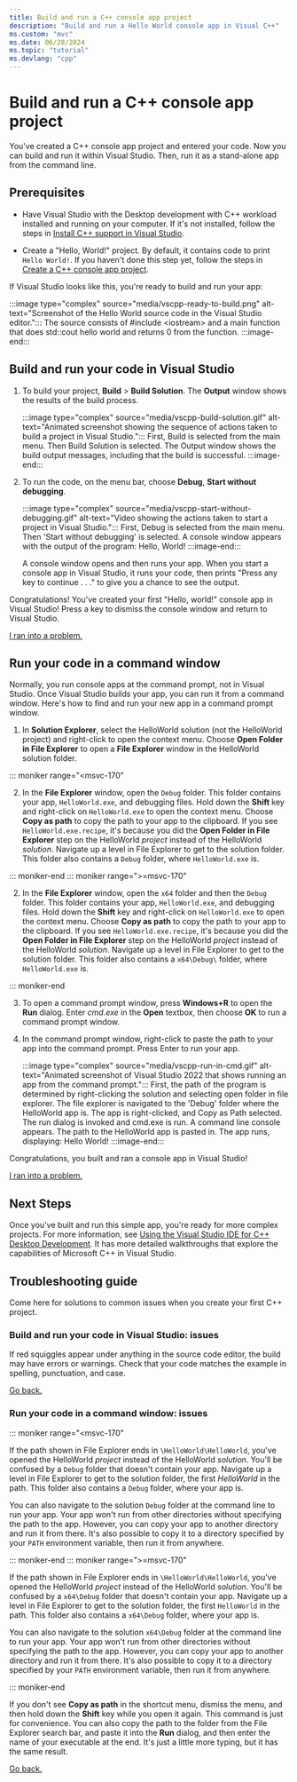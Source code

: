 ```yaml
---
title: Build and run a C++ console app project
description: "Build and run a Hello World console app in Visual C++"
ms.custom: "mvc"
ms.date: 06/28/2024
ms.topic: "tutorial"
ms.devlang: "cpp"
---
```

# Build and run a C++ console app project

You've created a C++ console app project and entered your code. Now you can build and run it within Visual Studio. Then, run it as a stand-alone app from the command line.

## Prerequisites

- Have Visual Studio with the Desktop development with C++ workload installed and running on your computer. If it's not installed, follow the steps in [Install C++ support in Visual Studio](vscpp-step-0-installation.md).

- Create a "Hello, World!" project. By default, it contains code to print `Hello World!`. If you haven't done this step yet, follow the steps in [Create a C++ console app project](vscpp-step-1-create.md).

If Visual Studio looks like this, you're ready to build and run your app:

   :::image type="complex" source="media/vscpp-ready-to-build.png" alt-text="Screenshot of the Hello World source code in the Visual Studio editor.":::
   The source consists of #include \<iostream\> and a main function that does std::cout hello world and returns 0 from the function.
   :::image-end:::

## Build and run your code in Visual Studio

1. To build your project, **Build** > **Build Solution**. The **Output** window shows the results of the build process.

   :::image type="complex" source="media/vscpp-build-solution.gif" alt-text="Animated screenshot showing the sequence of actions taken to build a project in Visual Studio.":::
   First, Build is selected from the main menu. Then Build Solution is selected. The Output window shows the build output messages, including that the build is successful.
   :::image-end:::

1. To run the code, on the menu bar, choose **Debug**, **Start without debugging**.

   :::image type="complex" source="media/vscpp-start-without-debugging.gif" alt-text="Video showing the actions taken to start a project in Visual Studio.":::
   First, Debug is selected from the main menu. Then 'Start without debugging' is selected. A console window appears with the output of the program: Hello, World!
   :::image-end:::

   A console window opens and then runs your app. When you start a console app in Visual Studio, it runs your code, then prints "Press any key to continue . . ." to give you a chance to see the output.

Congratulations! You've created your first "Hello, world!" console app in Visual Studio! Press a key to dismiss the console window and return to Visual Studio.

[I ran into a problem.](#build-and-run-your-code-in-visual-studio-issues)

## Run your code in a command window

Normally, you run console apps at the command prompt, not in Visual Studio. Once Visual Studio builds your app, you can run it from a command window. Here's how to find and run your new app in a command prompt window.

1. In **Solution Explorer**, select the HelloWorld solution (not the HelloWorld project) and right-click to open the context menu. Choose **Open Folder in File Explorer** to open a **File Explorer** window in the HelloWorld solution folder.

::: moniker range="<msvc-170"

2. In the **File Explorer** window, open the `Debug` folder. This folder contains your app, `HelloWorld.exe`, and debugging files. Hold down the **Shift** key and right-click on `HelloWorld.exe` to open the context menu. Choose **Copy as path** to copy the path to your app to the clipboard. If you see `HelloWorld.exe.recipe`, it's because you did the **Open Folder in File Explorer** step on the HelloWorld *project* instead of the HelloWorld *solution*. Navigate up a level in File Explorer to get to the solution folder. This folder also contains a `Debug` folder, where `HelloWorld.exe` is.

::: moniker-end
::: moniker range=">=msvc-170"

2. In the **File Explorer** window, open the `x64` folder and then the `Debug` folder. This folder contains your app, `HelloWorld.exe`, and debugging files. Hold down the **Shift** key and right-click on `HelloWorld.exe` to open the context menu. Choose **Copy as path** to copy the path to your app to the clipboard. If you see `HelloWorld.exe.recipe`, it's because you did the **Open Folder in File Explorer** step on the HelloWorld *project* instead of the HelloWorld *solution*. Navigate up a level in File Explorer to get to the solution folder. This folder also contains a `x64\Debug\` folder, where `HelloWorld.exe` is.

::: moniker-end

3. To open a command prompt window, press **Windows+R** to open the **Run** dialog. Enter *cmd.exe* in the **Open** textbox, then choose **OK** to run a command prompt window.

4. In the command prompt window, right-click to paste the path to your app into the command prompt. Press Enter to run your app.

   :::image type="complex" source="media/vscpp-run-in-cmd.gif" alt-text="Animated screenshot of Visual Studio 2022 that shows running an app from the command prompt.":::
   First, the path of the program is determined by right-clicking the solution and selecting open folder in file explorer. The file explorer is navigated to the 'Debug' folder where the HelloWorld app is. The app is right-clicked, and Copy as Path selected. The run dialog is invoked and cmd.exe is run. A command line console appears. The path to the HelloWorld app is pasted in. The app runs, displaying: Hello World!
   :::image-end:::

Congratulations, you built and ran a console app in Visual Studio!

[I ran into a problem.](#run-your-code-in-a-command-window-issues)

## Next Steps

Once you've built and run this simple app, you're ready for more complex projects. For more information, see [Using the Visual Studio IDE for C++ Desktop Development](../ide/using-the-visual-studio-ide-for-cpp-desktop-development.md). It has more detailed walkthroughs that explore the capabilities of Microsoft C++ in Visual Studio.

## Troubleshooting guide

Come here for solutions to common issues when you create your first C++ project.

### Build and run your code in Visual Studio: issues

If red squiggles appear under anything in the source code editor, the build may have errors or warnings. Check that your code matches the example in spelling, punctuation, and case.

[Go back.](#build-and-run-your-code-in-visual-studio)

### Run your code in a command window: issues

::: moniker range="<msvc-170"

If the path shown in File Explorer ends in `\HelloWorld\HelloWorld`, you've opened the HelloWorld *project* instead of the HelloWorld *solution*. You'll be confused by a `Debug` folder that doesn't contain your app. Navigate up a level in File Explorer to get to the solution folder, the first *HelloWorld* in the path. This folder also contains a `Debug` folder, where your app is.

You can also navigate to the solution `Debug` folder at the command line to run your app. Your app won't run from other directories without specifying the path to the app. However, you can copy your app to another directory and run it from there. It's also possible to copy it to a directory specified by your `PATH` environment variable, then run it from anywhere.

::: moniker-end
::: moniker range=">=msvc-170"

If the path shown in File Explorer ends in `\HelloWorld\HelloWorld`, you've opened the HelloWorld *project* instead of the HelloWorld *solution*. You'll be confused by a `x64\Debug` folder that doesn't contain your app. Navigate up a level in File Explorer to get to the solution folder, the first `HelloWorld` in the path. This folder also contains a `x64\Debug` folder, where your app is.

You can also navigate to the solution `x64\Debug` folder at the command line to run your app. Your app won't run from other directories without specifying the path to the app. However, you can copy your app to another directory and run it from there. It's also possible to copy it to a directory specified by your `PATH` environment variable, then run it from anywhere.

::: moniker-end

If you don't see **Copy as path** in the shortcut menu, dismiss the menu, and then hold down the **Shift** key while you open it again. This command is just for convenience. You can also copy the path to the folder from the File Explorer search bar, and paste it into the **Run** dialog, and then enter the name of your executable at the end. It's just a little more typing, but it has the same result.

[Go back.](#run-your-code-in-a-command-window)
